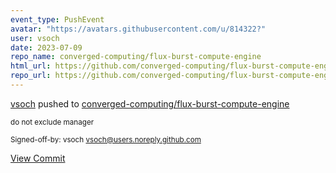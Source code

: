 ```yaml
---
event_type: PushEvent
avatar: "https://avatars.githubusercontent.com/u/814322?"
user: vsoch
date: 2023-07-09
repo_name: converged-computing/flux-burst-compute-engine
html_url: https://github.com/converged-computing/flux-burst-compute-engine/commit/92ade028da13db0f222d1517131cfc4724f534dc
repo_url: https://github.com/converged-computing/flux-burst-compute-engine
---
```


<a href='https://github.com/vsoch' target='_blank'>vsoch</a> pushed to <a href='https://github.com/converged-computing/flux-burst-compute-engine' target='_blank'>converged-computing/flux-burst-compute-engine</a>

<small>do not exclude manager

Signed-off-by: vsoch <vsoch@users.noreply.github.com></small>

<a href='https://github.com/converged-computing/flux-burst-compute-engine/commit/92ade028da13db0f222d1517131cfc4724f534dc' target='_blank'>View Commit</a>